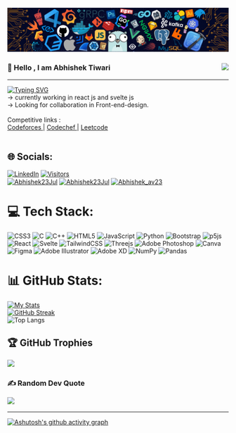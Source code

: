 
![Abhishek Tiwari](https://github.com/AbhishekTiwari23/AbhishekTiwari23/blob/b9450af1d378987a2290c8023397ba4d77da60b3/github.png)
### 💫 Hello <developers/> , I am Abhishek Tiwari          <img align = "right"  src = "https://api.visitorbadge.io/api/combined?path=AbhishekTiwari23&label=GitHub&labelColor=%23d9e3f0&countColor=%2337d67a&style=flat-square&labelStyle=upper"  />
---
[![Typing SVG](https://readme-typing-svg.herokuapp.com?font=Fira+Code&duration=3000&pause=700&color=F76D2C&background=000000&vCenter=true&width=435&lines=I+am+Abhise+Tiwari;I+am+a+Front+end+Developer.;My+passion+is+Compettive+programming.+)](https://git.io/typing-svg)<br>
-> currently working in react js and svelte js <br>-> Looking for collaboration in Front-end-design.<br><br>  Competitive links : <br>                                                    [    Codeforces   ](https://codeforces.com/profile/AbhishekTiwari23) |
                                     [  Codechef     ](https://www.codechef.com/users/AvAbhishek_av23)               |                 [    Leetcode    ](https://leetcode.com/aaaaa/Abhishek_av23)                              <br><br>


## 🌐 Socials:

[![LinkedIn](https://api.visitorbadge.io/api/combined?path=abhishek-tiwari-5ba03422b&label=Linkedin&labelColor=%23d9e3f0&countColor=%23263759&style=flat-square&labelStyle=upper)](https://www.linkedin.com/mynetwork/)
[![Visitors](https://api.visitorbadge.io/api/combined?path=https%3A%2F%2Flinktr.ee%2Fabhishektiwari23&label=Linktree&labelColor=%23d9e3f0&countColor=%2337d67a&style=flat-square&labelStyle=upper)](https://linktr.ee/abhishektiwari23)
<br>
<a href="https://www.codechef.com/users/abhishek_av23" target="blank"><img align="center" src="https://encrypted-tbn0.gstatic.com/images?q=tbn:ANd9GcQOky0hCjO0Do-1d0KYEdRuUKGKrbERWywomw&usqp=CAU" alt="Abhishek23Jul" height="30" width="40" /></a>
<a href="https://codeforces.com/profile/Abhishek23Jul" target="blank"><img align="center" src="https://raw.githubusercontent.com/rahuldkjain/github-profile-readme-generator/master/src/images/icons/Social/codeforces.svg" alt="Abhishek23Jul" height="30" width="40" /></a>
<a href="https://www.leetcode.com/Abhishek_av23" target="blank"><img align="center" src="https://raw.githubusercontent.com/rahuldkjain/github-profile-readme-generator/master/src/images/icons/Social/leet-code.svg" alt="Abhishek_av23" height="30" width="40" /></a>


# 💻 Tech Stack:
![CSS3](https://img.shields.io/badge/css3-%231572B6.svg?style=for-the-badge&logo=css3&logoColor=white) ![C](https://img.shields.io/badge/c-%2300599C.svg?style=for-the-badge&logo=c&logoColor=white) ![C++](https://img.shields.io/badge/c++-%2300599C.svg?style=for-the-badge&logo=c%2B%2B&logoColor=white) ![HTML5](https://img.shields.io/badge/html5-%23E34F26.svg?style=for-the-badge&logo=html5&logoColor=white) ![JavaScript](https://img.shields.io/badge/javascript-%23323330.svg?style=for-the-badge&logo=javascript&logoColor=%23F7DF1E) ![Python](https://img.shields.io/badge/python-3670A0?style=for-the-badge&logo=python&logoColor=ffdd54) ![Bootstrap](https://img.shields.io/badge/bootstrap-%23563D7C.svg?style=for-the-badge&logo=bootstrap&logoColor=white) ![p5js](https://img.shields.io/badge/p5.js-ED225D?style=for-the-badge&logo=p5.js&logoColor=FFFFFF) ![React](https://img.shields.io/badge/react-%2320232a.svg?style=for-the-badge&logo=react&logoColor=%2361DAFB) ![Svelte](https://img.shields.io/badge/svelte-%23f1413d.svg?style=for-the-badge&logo=svelte&logoColor=white) ![TailwindCSS](https://img.shields.io/badge/tailwindcss-%2338B2AC.svg?style=for-the-badge&logo=tailwind-css&logoColor=white) ![Threejs](https://img.shields.io/badge/threejs-black?style=for-the-badge&logo=three.js&logoColor=white) ![Adobe Photoshop](https://img.shields.io/badge/adobephotoshop-%2331A8FF.svg?style=for-the-badge&logo=adobephotoshop&logoColor=white) ![Canva](https://img.shields.io/badge/Canva-%2300C4CC.svg?style=for-the-badge&logo=Canva&logoColor=white) 	![Figma](https://img.shields.io/badge/figma-%23F24E1E.svg?style=for-the-badge&logo=figma&logoColor=white) ![Adobe Illustrator](https://img.shields.io/badge/adobeillustrator-%23FF9A00.svg?style=for-the-badge&logo=adobeillustrator&logoColor=white) ![Adobe XD](https://img.shields.io/badge/Adobe%20XD-470137?style=for-the-badge&logo=Adobe%20XD&logoColor=#FF61F6) ![NumPy](https://img.shields.io/badge/numpy-%23013243.svg?style=for-the-badge&logo=numpy&logoColor=white) ![Pandas](https://img.shields.io/badge/pandas-%23150458.svg?style=for-the-badge&logo=pandas&logoColor=white)
# 📊 GitHub Stats:
[![My Stats](https://awesome-github-stats.azurewebsites.net/user-stats/AbhishekTiwari23?cardType=github&theme=github-dark&Text=268EDD&Ring=1BDDA3&Title=8FF670F6)](https://git.io/awesome-stats-card)<br/>
[![GitHub Streak](https://streak-stats.demolab.com?user=AbhishekTiwari23&theme=vue-dark&border_radius=5&date_format=M%20j%5B%2C%20Y%5D&fire=DD6A53&ring=DDA463)](https://git.io/streak-stats)<br/>
![Top Langs](https://github-readme-stats.vercel.app/api/top-langs/?username=Abhishektiwari23&exclude_repo=github-readme-stats)


## 🏆 GitHub Trophies
![](https://github-profile-trophy.vercel.app/?username=AbhishekTiwari23&theme=juicyfresh&no-frame=true&no-bg=false&margin-w=4)

### ✍️ Random Dev Quote
![](https://quotes-github-readme.vercel.app/api?type=horizontal&theme=dark)

---


[![Ashutosh's github activity graph](https://activity-graph.herokuapp.com/graph?username=AbhishekTiwari23&bg_color=000000&color=00ff11&line=1dfa00&point=ffffff&area=true&hide_border=true)](https://github.com/ashutosh00710/github-readme-activity-graph)


